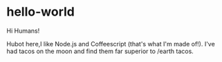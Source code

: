 # hello-world

Hi Humans!

Hubot here,I like Node.js and Coffeescript (that's what I'm made of!).
I've had tacos on the moon and find them far superior to /earth tacos.
